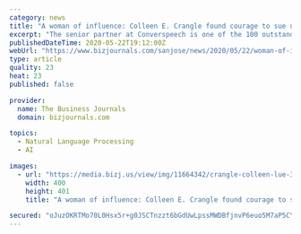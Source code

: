 ```yaml
---
category: news
title: "A woman of influence: Colleen E. Crangle found courage to sue university"
excerpt: "The senior partner at Converspeech is one of the 100 outstanding Silicon Valley professionals selected to be in the 2020 class of Women of Influence."
publishedDateTime: 2020-05-22T19:12:00Z
webUrl: "https://www.bizjournals.com/sanjose/news/2020/05/22/woman-of-influence-colleen-crangle.html"
type: article
quality: 23
heat: 23
published: false

provider:
  name: The Business Journals
  domain: bizjournals.com

topics:
  - Natural Language Processing
  - AI

images:
  - url: "https://media.bizj.us/view/img/11664342/crangle-colleen-lue-3008100-colleencheadshoteditedmarch2019*400xx1280-1284-0-241.jpg"
    width: 400
    height: 401
    title: "A woman of influence: Colleen E. Crangle found courage to sue university"

secured: "oJuzOKRTMo70L0Hsx5r+g0JSCTnzzt6bGdUwLpssMWDBfjnvP6euo5M7aP5CYP2xTM6VM3yIB3Gr0UNsjbANeQsUm2J1c5yAFhQHM+6E4IX1C2l0l6oTLFEp2oAyLJZypwv6bnkTHt9NKuBRhsEg2fAjpBu7DmAGuCQ6rwiVChEpCnJUrzv8EBPDIRimdP3RZ6y1XO9rDoix0uXqz30Y4NQzDg8mxD50/OnEHvO3NvtTYNLLaESGiETCwmpnrbgetg7cXZ8IcwajByMhuE19SAY8A0TTqgORiTAnvD1xGj8GjIuWWBDdCuEP5GhZ+8k9;TbaqDHknbQeZdyFqhsJj/Q=="
---
```



